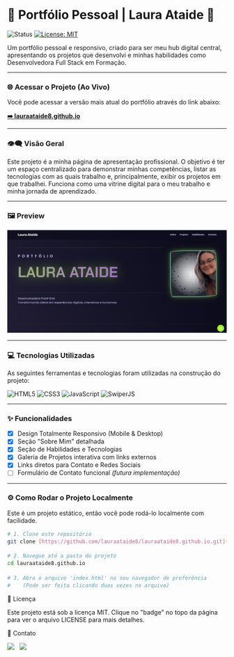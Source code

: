 # 🚀 Portfólio Pessoal | Laura Ataide 👾

![Status](https://img.shields.io/badge/status-em--desenvolvimento-blue?style=for-the-badge&logo=githubactions&logoColor=white)
[![License: MIT](https://img.shields.io/badge/license-MIT-informational?style=for-the-badge&logo=tga&logoColor=white)](https://github.com/lauraataide8/lauraataide8.github.io/blob/main/LICENSE)

Um portfólio pessoal e responsivo, criado para ser meu hub digital central, apresentando os projetos que desenvolvi e minhas habilidades como Desenvolvedora Full Stack em Formação.

---

### 🌐 Acessar o Projeto (Ao Vivo)

Você pode acessar a versão mais atual do portfólio através do link abaixo:

**[➡️ lauraataide8.github.io](https://lauraataide8.github.io)**

---

### 👁️‍🗨️ Visão Geral

Este projeto é a minha página de apresentação profissional. O objetivo é ter um espaço centralizado para demonstrar minhas competências, listar as tecnologias com as quais trabalho e, principalmente, exibir os projetos em que trabalhei. Funciona como uma vitrine digital para o meu trabalho e minha jornada de aprendizado.

---

### 🖼️ Preview

![Preview da Landing Page](https://raw.githubusercontent.com/lauraataide8/lauraataide8.github.io/main/assets/preview.png)


---

### 💻 Tecnologias Utilizadas

As seguintes ferramentas e tecnologias foram utilizadas na construção do projeto:

![HTML5](https://img.shields.io/badge/HTML5-E34F26?style=for-the-badge&logo=html5&logoColor=white)
![CSS3](https://img.shields.io/badge/CSS3-1572B6?style=for-the-badge&logo=css3&logoColor=white)
![JavaScript](https://img.shields.io/badge/JavaScript-F7DF1E?style=for-the-badge&logo=javascript&logoColor=black)
![SwiperJS](https://img.shields.io/badge/SwiperJS-6332F6?style=for-the-badge&logo=swiper&logoColor=white)

---

### ✨ Funcionalidades

- [x] Design Totalmente Responsivo (Mobile & Desktop)
- [x] Seção "Sobre Mim" detalhada
- [x] Seção de Habilidades e Tecnologias
- [x] Galeria de Projetos interativa com links externos
- [x] Links diretos para Contato e Redes Sociais
- [ ] Formulário de Contato funcional *(futura implementação)*

---

### ⚙️ Como Rodar o Projeto Localmente

Este é um projeto estático, então você pode rodá-lo localmente com facilidade.

```bash
# 1. Clone este repositório
git clone [https://github.com/lauraataide8/lauraataide8.github.io.git](https://github.com/lauraataide8/lauraataide8.github.io.git)

# 2. Navegue até a pasta do projeto
cd lauraataide8.github.io

# 3. Abra o arquivo 'index.html' no seu navegador de preferência
#    (Pode ser feito clicando duas vezes no arquivo)

````

📜 Licença

<div align="left"> Este projeto está sob a licença MIT. Clique no "badge" no topo da página para ver o arquivo LICENSE para mais detalhes. </div>

💬 Contato

<div align="left"> <a href="https://www.linkedin.com/in/lauraataide91/" target="_blank"><img src="https://img.shields.io/badge/LinkedIn-0077B5?style=for-the-badge&logo=linkedin&logoColor=white"></a> &nbsp; <a href="mailto:lauramartinsataide@gmail.com"><img src="https://img.shields.io/badge/Gmail-D14836?style=for-the-badge&logo=gmail&logoColor=white"></a> </div>
